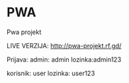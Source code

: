 # PWA 
Pwa projekt

LIVE VERZIJA: http://pwa-projekt.rf.gd/ 

Prijava: admin: admin lozinka:admin123

   korisnik: user lozinka: user123
